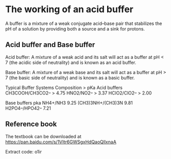 # The working of an acid buffer

A buffer is a mixture of a weak conjugate acid–base pair that stabilizes the pH of a solution by providing both a source and a sink for protons.

## Acid buffer and Base buffer

Acid buffer: A mixture of a weak acid and its salt will act as a buffer at pH < 7 (the acidic side of neutrality) and is known as an acid buffer. 

Base buffer: A mixture of a weak base and its salt will act as a buffer at pH > 7 (the basic side of neutrality) and is known as a basic buffer. 

Typical Buffer Systems
Composition                    >                                  pKa
Acid buffers
CH3COOH/CH3CO2–                >                                4.75
HNO2/NO2–                      >                               3.37
HClO2/ClO2–                    >                               2.00

Base buffers                                                    pka
NH4+/NH3                                                       9.25
(CH3)3NH+/(CH3)3N                                              9.81
H2PO4–/HPO42–                                                  7.21

## Reference book

The textbook can be downloaded at https://pan.baidu.com/s/1VItr6GWSgxHdQaoQllxnaA 

Extract code: o1ir
